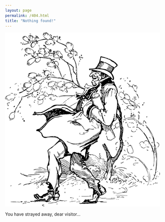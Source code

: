 ```yaml
---
layout: page
permalink: /404.html
title: "Nothing found!"
---
```


![Walking in the wind](images/walking-in-the-wind.png)

You have strayed away, dear visitor... 

